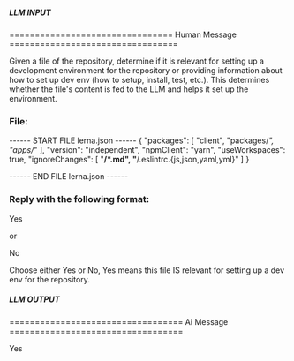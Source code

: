 ##### LLM INPUT #####
================================ Human Message =================================

Given a file of the repository, determine if it is relevant for setting up a development environment for the repository or providing information about how to set up dev env (how to setup, install, test, etc.). This determines whether the file's content is fed to the LLM and helps it set up the environment.

### File:
------ START FILE lerna.json ------
{
	"packages": [ "client", "packages/*", "apps/*" ],
	"version": "independent",
	"npmClient": "yarn",
	"useWorkspaces": true,
	"ignoreChanges": [ "**/*.md", "**/.eslintrc.{js,json,yaml,yml}" ]
}

------ END FILE lerna.json ------

### Reply with the following format:

<rel>Yes</rel>

or

<rel>No</rel>

Choose either Yes or No, Yes means this file IS relevant for setting up a dev env for the repository.

##### LLM OUTPUT #####
================================== Ai Message ==================================

<rel>Yes</rel>
